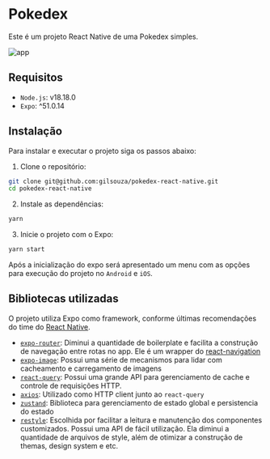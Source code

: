 # Pokedex

Este é um projeto React Native de uma Pokedex simples.

![app](doc/img/app.gif)

## Requisitos

- `Node.js`: v18.18.0
- `Expo`: ^51.0.14

## Instalação

Para instalar e executar o projeto siga os passos abaixo:

1. Clone o repositório:

```sh
git clone git@github.com:gilsouza/pokedex-react-native.git
cd pokedex-react-native
```

2. Instale as dependências:

```sh
yarn
```

3. Inicie o projeto com o Expo:

```sh
yarn start
```

Após a inicialização do expo será apresentado um menu com as opções para execução do projeto no `Android` e `iOS`.

## Bibliotecas utilizadas

O projeto utiliza Expo como framework, conforme últimas recomendações do time do [React Native](https://reactnative.dev/docs/environment-setup).

- [`expo-router`](https://docs.expo.dev/router/introduction/): Diminui a quantidade de boilerplate e facilita a construção de navegação entre rotas no app. Ele é um wrapper do [react-navigation](https://reactnavigation.org/)
- [`expo-image`](https://docs.expo.dev/versions/latest/sdk/image/): Possui uma série de mecanismos para lidar com cacheamento e carregamento de imagens
- [`react-query`](https://tanstack.com/query/latest/docs/framework/react/overview): Possui uma grande API para gerenciamento de cache e controle de requisições HTTP.
- [`axios`](https://axios-http.com/ptbr/docs/intro): Utilizado como HTTP client junto ao `react-query`
- [`zustand`](https://zustand-demo.pmnd.rs/): Biblioteca para gerenciamento de estado global e persistencia do estado
- [`restyle`](https://shopify.github.io/restyle/): Escolhida por facilitar a leitura e manutenção dos componentes customizados. Possui uma API de fácil utilização. Ela diminui a quantidade de arquivos de style, além de otimizar a construção de themas, design system e etc.
